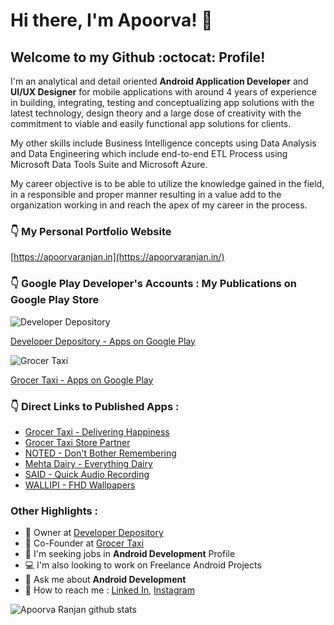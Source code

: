 # Hi there, I'm Apoorva! :wave:

## Welcome to my Github :octocat: Profile!


I'm an analytical and detail oriented **Android Application Developer** and **UI/UX Designer** for mobile applications with around 4 years of experience in building, integrating, testing and conceptualizing app solutions with the latest technology, design theory and a large dose of creativity with the commitment to viable and easily functional app solutions for clients.

My other skills include Business Intelligence concepts using Data Analysis and Data Engineering which include end-to-end ETL Process using Microsoft Data Tools Suite and Microsoft Azure.

My career objective is to be able to utilize the knowledge gained in the field, in a responsible and proper manner resulting in a value add to the organization working in and reach the apex of my career in the process.



### :point_down: My Personal Portfolio Website

[https://apoorvaranjan.in](https://apoorvaranjan.in/)


### :point_down: Google Play Developer's Accounts : My Publications on Google Play Store

![Developer Depository](https://lh3.googleusercontent.com/a-/AOh14GhIuMOs8u9r6k-hRtF74x3pqESrdDHwNGIJ_fwzGg=s96-c-rg-br100)

[Developer Depository - Apps on Google Play](https://play.google.com/store/apps/dev?id=7583195382484082484)

![Grocer Taxi](https://static.wixstatic.com/media/d63b80_d046608b7415430b85e061bce69c9d4d~mv2.png/v1/fill/w_85,h_101,al_c,q_85,usm_0.66_1.00_0.01,enc_auto/logo2.png)

[Grocer Taxi - Apps on Google Play](https://play.google.com/store/apps/dev?id=4669572821449526349)


### :point_down: Direct Links to Published Apps :

* [Grocer Taxi - Delivering Happiness](https://play.google.com/store/apps/details?id=com.application.grocertaxi)
* [Grocer Taxi Store Partner](https://play.google.com/store/apps/details?id=com.application.grocertaxistore)
* [NOTED - Don't Bother Remembering](https://play.google.com/store/apps/details?id=com.developerdepository.noted)
* [Mehta Dairy - Everything Dairy](https://play.google.com/store/apps/details?id=com.application.mehtadairy)
* [SAID - Quick Audio Recording](https://play.google.com/store/apps/details?id=com.developerdepository.said)
* [WALLIPI - FHD Wallpapers](https://play.google.com/store/apps/details?id=com.developerdepository.wallipi)


### Other Highlights :


* :bust_in_silhouette: Owner at [Developer Depository](https://play.google.com/store/apps/dev?id=7583195382484082484)
* :bust_in_silhouette: Co-Founder at [Grocer Taxi](https://play.google.com/store/apps/dev?id=4669572821449526349)
* :briefcase: I'm seeking jobs in **Android Development** Profile
* :computer: I'm also looking to work on Freelance Android Projects
* :speech_balloon: Ask me about **Android Development**
* :email: How to reach me : [Linked In](https://www.linkedin.com/in/2apoorva5/), [Instagram](https://www.instagram.com/2apoorva5/)


![Apoorva Ranjan github stats](https://github-readme-stats.vercel.app/api?username=2apoorva5&show_icons=true&hide_border=true)
